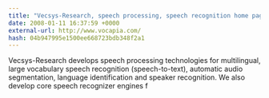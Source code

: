 ```yaml
---
title: "Vecsys-Research, speech processing, speech recognition home page"
date: 2008-01-11 16:37:59 +0000
external-url: http://www.vocapia.com/
hash: 04b947995e1500ee668723bdb348f2a1
---
```


Vecsys-Research develops speech processing technologies for multilingual, large vocabulary speech recognition (speech-to-text), automatic audio segmentation, language identification and speaker recognition. We also develop core speech recognizer engines f
